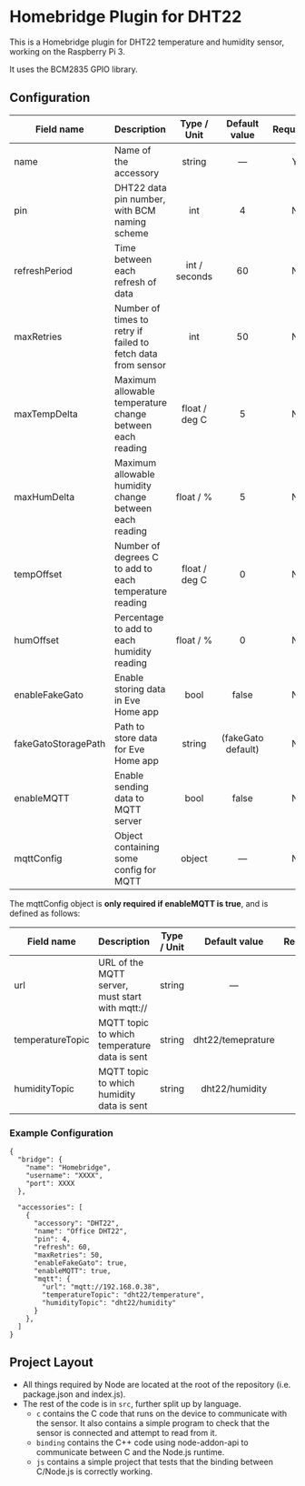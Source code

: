# Homebridge Plugin for DHT22

This is a Homebridge plugin for DHT22 temperature and humidity sensor, working on the Raspberry Pi 3.

It uses the BCM2835 GPIO library.

## Configuration

| Field name           | Description                                                   | Type / Unit    | Default value       | Required? |
| -------------------- |:--------------------------------------------------------------|:--------------:|:-------------------:|:---------:|
| name                 | Name of the accessory                                         | string         | —                   | Y         |
| pin                  | DHT22 data pin number, with BCM naming scheme                 | int            | 4                   | N         |
| refreshPeriod        | Time between each refresh of data                             | int / seconds  | 60                  | N         |
| maxRetries           | Number of times to retry if failed to fetch data from sensor  | int            | 50                  | N         |
| maxTempDelta         | Maximum allowable temperature change between each reading     | float / deg C  | 5                   | N         |
| maxHumDelta          | Maximum allowable humidity change between each reading        | float / %      | 5                   | N         |
| tempOffset           | Number of degrees C to add to each temperature reading        | float / deg C  | 0                   | N         |
| humOffset            | Percentage to add to each humidity reading                    | float / %      | 0                   | N         |
| enableFakeGato       | Enable storing data in Eve Home app                           | bool           | false               | N         |
| fakeGatoStoragePath  | Path to store data for Eve Home app                           | string         | (fakeGato default)  | N         |
| enableMQTT           | Enable sending data to MQTT server                            | bool           | false               | N         |
| mqttConfig           | Object containing some config for MQTT                        | object         | —                   | N         |

The mqttConfig object is **only required if enableMQTT is true**, and is defined as follows:

| Field name           | Description                                      | Type / Unit  | Default value       | Required? |
| -------------------- |:-------------------------------------------------|:------------:|:-------------------:|:---------:|
| url                  | URL of the MQTT server, must start with mqtt://  | string       | —                   | Y         |
| temperatureTopic     | MQTT topic to which temperature data is sent     | string       | dht22/temeprature   | N         |
| humidityTopic        | MQTT topic to which humidity data is sent        | string       | dht22/humidity      | N         |

### Example Configuration

```
{
  "bridge": {
    "name": "Homebridge",
    "username": "XXXX",
    "port": XXXX
  },

  "accessories": [
    {
      "accessory": "DHT22",
      "name": "Office DHT22",
      "pin": 4,
      "refresh": 60,
      "maxRetries": 50,
      "enableFakeGato": true,
      "enableMQTT": true,
      "mqtt": {
        "url": "mqtt://192.168.0.38",
        "temperatureTopic": "dht22/temperature",
        "humidityTopic": "dht22/humidity"
      }
    },
  ]
}
```

## Project Layout

- All things required by Node are located at the root of the repository (i.e. package.json and index.js).
- The rest of the code is in `src`, further split up by language.
  - `c` contains the C code that runs on the device to communicate with the sensor. It also contains a simple program to check that the sensor is connected and attempt to read from it.
  - `binding` contains the C++ code using node-addon-api to communicate between C and the Node.js runtime.
  - `js` contains a simple project that tests that the binding between C/Node.js is correctly working.
